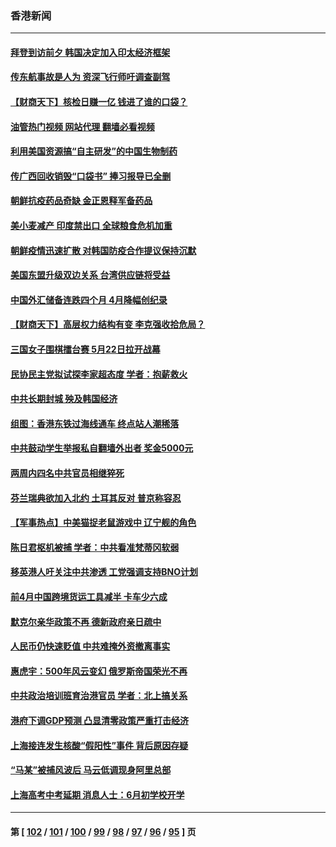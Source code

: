 ### 香港新闻
---
#### [拜登到访前夕 韩国决定加入印太经济框架](../../pages/ncid1349362/n13740458.md?05191645) 
#### [传东航事故是人为 资深飞行师吁调查副驾](../../pages/ncid1349362/n13740449.md?05191645) 
#### [【财商天下】核检日赚一亿 钱进了谁的口袋？](../../pages/ncid1349362/n13740132.md?05191645) 
#### [油管热门视频 网站代理 翻墙必看视频](http://209.222.30.114:81/youtube.html?05191645)
#### [利用美国资源搞“自主研发”的中国生物制药](../../pages/ncid1349362/n13740112.md?05191645) 
#### [传广西回收销毁“口袋书” 捧习报导已全删](../../pages/ncid1349362/n13740103.md?05191645) 
#### [朝鲜抗疫药品奇缺 金正恩释军备药品](../../pages/ncid1349362/n13740094.md?05191645) 
#### [美小麦减产 印度禁出口 全球粮食危机加重](../../pages/ncid1349362/n13740088.md?05191645) 
#### [朝鲜疫情迅速扩散 对韩国防疫合作提议保持沉默](../../pages/ncid1349362/n13739583.md?05191645) 
#### [美国东盟升级双边关系 台湾供应链将受益](../../pages/ncid1349362/n13739521.md?05191645) 
#### [中国外汇储备连跌四个月 4月降幅创纪录](../../pages/ncid1349362/n13739541.md?05191645) 
#### [【财商天下】高层权力结构有变 李克强收拾危局？](../../pages/ncid1349362/n13739513.md?05191645) 
#### [三国女子围棋擂台赛 5月22日拉开战幕](../../pages/ncid1349362/n13739361.md?05191645) 
#### [民协民主党拟试探李家超态度 学者：抱薪救火](../../pages/ncid1349362/n13739356.md?05191645) 
#### [中共长期封城 殃及韩国经济](../../pages/ncid1349362/n13739351.md?05191645) 
#### [组图：香港东铁过海线通车 终点站人潮稀落](../../pages/ncid1349362/n13739099.md?05191645) 
#### [中共鼓动学生举报私自翻墙外出者 奖金5000元](../../pages/ncid1349362/n13739345.md?05191645) 
#### [两周内四名中共官员相继猝死](../../pages/ncid1349362/n13739322.md?05191645) 
#### [芬兰瑞典欲加入北约 土耳其反对 普京称容忍](../../pages/ncid1349362/n13739307.md?05191645) 
#### [【军事热点】中美猫捉老鼠游戏中 辽宁舰的角色](../../pages/ncid1349362/n13738802.md?05191645) 
#### [陈日君枢机被捕 学者：中共看准梵蒂冈软弱](../../pages/ncid1349362/n13739018.md?05191645) 
#### [移英港人吁关注中共渗透 工党强调支持BNO计划](../../pages/ncid1349362/n13738999.md?05191645) 
#### [前4月中国跨境货运工具减半 卡车少六成](../../pages/ncid1349362/n13738983.md?05191645) 
#### [默克尔亲华政策不再 德新政府亲日疏中](../../pages/ncid1349362/n13738962.md?05191645) 
#### [人民币仍快速贬值 中共难掩外资撤离事实](../../pages/ncid1349362/n13738925.md?05191645) 
#### [惠虎宇：500年风云变幻 俄罗斯帝国荣光不再](../../pages/ncid1349362/n13738652.md?05191645) 
#### [中共政治培训班育治港官员 学者：北上搞关系](../../pages/ncid1349362/n13737854.md?05191645) 
#### [港府下调GDP预测 凸显清零政策严重打击经济](../../pages/ncid1349362/n13737830.md?05191645) 
#### [上海接连发生核酸“假阳性”事件 背后原因存疑](../../pages/ncid1349362/n13737818.md?05191645) 
#### [“马某”被捕风波后 马云低调现身阿里总部](../../pages/ncid1349362/n13737824.md?05191645) 
#### [上海高考中考延期 消息人士：6月初学校开学](../../pages/ncid1349362/n13737805.md?05191645) 

---
#### 第 [ [102](./102.md?05191645) / [101](./101.md?05191645) / [100](./100.md?05191645) / [99](./99.md?05191645) / [98](./98.md?05191645) / [97](./97.md?05191645) / [96](./96.md?05191645) / [95](./95.md?05191645) ] 页
